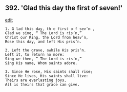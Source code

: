 
## 392.  'Glad this day the first of seven!'
[edit](https://docs.google.com/document/d/1wNsRwxX1NEcgL0VYAhnkkHg425gt6N8g/edit?mode=html)



    1. G lad this day, th e first o f sev’n ,
    Glad we sing, “ The Lord is ris’n,” 
    Christ our King, the Lord from heav’n, 
    Rose this day, and left His pris’n.

    2. Left the grave, awhile His pris’n.
    Left it, to return no more:
    Sing we then, “ The Lord is ris’n,” 
    Sing His name, Whom saints adore.

    3. Since He rose, His saints shall rise;
    Since He lives, His saints shall live: 
    Theirs are everlasting joys,
    All is theirs that grace can give.
